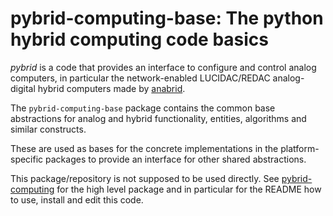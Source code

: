 # pybrid-computing-base: The python hybrid computing code basics

*pybrid* is a code that provides an interface to configure and control analog computers,
in particular the network-enabled LUCIDAC/REDAC analog-digital hybrid computers made by
[anabrid](https://anabrid.com/).

The `pybrid-computing-base` package contains the common base abstractions for analog and hybrid
functionality, entities, algorithms and similar constructs.

These are used as bases for the concrete implementations in the platform-specific
packages to provide an interface for other shared abstractions.

This package/repository is not supposed to be used directly.
See [pybrid-computing](https://pypi.org/project/pybrid-computing/) for the high level package
and in particular for the README how to use, install and edit this code.
